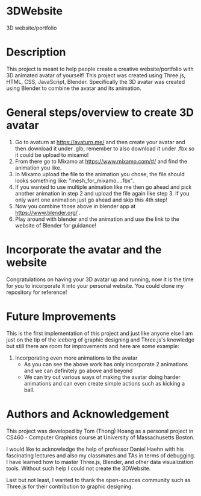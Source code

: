 # 3DWebsite
3D website/portfolio

# Description 
This project is meant to help people create a creative website/portfolio with 3D animated avatar of yourself! This project was created using Three.js, HTML, CSS, JavaScript, Blender. Specifically the 3D avatar was created using Blender to combine the avatar and its animation.

# General steps/overview to create 3D avatar
1. Go to avaturn at https://avaturn.me/ and then create your avatar and then download it under .glb, remember to also download it under .fbx so it could be upload to mixamo!
2. From there go to Mixamo at https://www.mixamo.com/#/  and find the animation you like.
3. In Mixamo upload the file to the animation you chose, the file should looks something like: "mesh_for_mixamo....fbx".
4. If you wanted to use multiple animation like me then go ahead and pick another animation in step 2 and upload the file again like step 3. If you only want one animation just go ahead and skip this 4th step!
5. Now you combine those above in blender app at https://www.blender.org/ .
6. Play around with blender and the animation and use the link to the website of Blender for guidance!

# Incorporate the avatar and the website 
Congratulations on having your 3D avatar up and running, now it is the time for you to incorporate it into your personal website. You could clone my repository for reference! 

# Future Improvements
This is the first implementation of this project and just like anyone else I am just on the tip of the iceberg of graphic designing and Three.js's knowledge but still there are room for improvements and here are some example:
1. Incorporating even more animations to the avatar
    - As you can see the above work has only incorporate 2 animations and we can definitely go above and beyond
    - We can try out various ways of making the avatar doing harder animations and can even create simple actions such as kicking a ball.

# Authors and Acknowledgement
This project was developed by Tom (Thong) Hoang as a personal project in CS460 - Computer Graphics course at University of Massachusetts Boston.

I would like to acknowledge the help of professor Daniel Haehn with his fascinating lectures and also my classmates and TAs in terms of debugging. I have learned how to master Three.js, Blender, and other data visualization tools. Without such help I could not create the 3DWebsite.

Last but not least, I wanted to thank the open-sources community such as Three.js for their contribution to graphic designing.